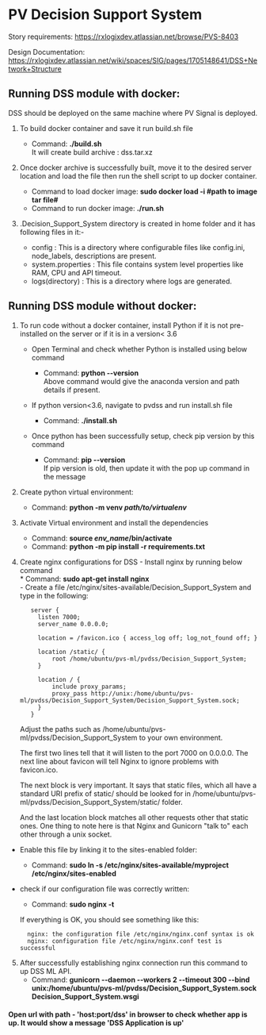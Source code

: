 # PV Decision Support System

Story requirements: https://rxlogixdev.atlassian.net/browse/PVS-8403

Design Documentation: https://rxlogixdev.atlassian.net/wiki/spaces/SIG/pages/1705148641/DSS+Network+Structure


## Running DSS module with docker:

DSS should be deployed on the same machine where PV Signal is deployed.

1. To build docker container and save it run build.sh file
   * Command: **./build.sh**</br>
	It will create build archive : dss.tar.xz </br>
	
2. Once docker archive is successfully built, move it to the desired server location and load the file then run the shell 
   script to up docker container. 
   * Command to load docker image: **sudo docker load -i #path to image tar file#**</br>
   * Command to run docker image: **./run.sh**</br>

3. .Decision_Support_System directory is created in home folder and it has following files in it:-
   - config : This is a directory where configurable files like config.ini, node_labels, descriptions are present. 
   - system.properties : This file contains system level properties like RAM, CPU and API timeout. 
   - logs(directory) : This is a directory where logs are generated.
     
## Running DSS module without docker:

1. To run code without a docker container, install Python if it is not pre-installed on the server or if it is in a version< 3.6
	- Open Terminal and check whether Python is installed using below command
		* Command: **python --version**	</br>
		  Above command would give the anaconda version and path details if present.

	- If python version<3.6, navigate to pvdss and run install.sh file
		* Command: **./install.sh** </br>

	- Once python has been successfully setup, check pip version by this command
	    * Command: **pip --version** </br>
	If pip version is old, then update it with the pop up command in the message

2. Create python virtual environment:
   * Command: **python -m venv *path/to/virtualenv*** </br>
   
3. Activate Virtual environment and install the dependencies
   * Command: **source *env_name*/bin/activate** </br>
   * Command: **python -m pip install -r requirements.txt** </br>
4. Create nginx configurations for DSS
    	- Install nginx by running below command<br/>
		* Command: **sudo apt-get install nginx**<br/>
    	- Create a file /etc/nginx/sites-available/Decision_Support_System and type in the following:

      
      
		  server {
		    listen 7000;
		    server_name 0.0.0.0;

		    location = /favicon.ico { access_log off; log_not_found off; }

		    location /static/ {
			    root /home/ubuntu/pvs-ml/pvdss/Decision_Support_System;
		    }

		    location / {
			    include proxy_params;
			    proxy_pass http://unix:/home/ubuntu/pvs-ml/pvdss/Decision_Support_System/Decision_Support_System.sock;
			}
		  }


	Adjust the paths such as /home/ubuntu/pvs-ml/pvdss/Decision_Support_System to your own environment.

	The first two lines tell that it will listen to the port 7000 on 0.0.0.0. The next line about favicon will tell Nginx to ignore problems 	 with favicon.ico.

	The next block is very important. It says that static files, which all have a standard URI prefix of static/ should be looked for in 		/home/ubuntu/pvs-ml/pvdss/Decision_Support_System/static/ folder.

      And the last location block matches all other requests other that static ones. One thing to note here is that Nginx and Gunicorn "talk to" each other             through a unix socket. 
  
  - Enable this file by linking it to the sites-enabled folder:<br/>
  	* Command: **sudo ln -s /etc/nginx/sites-available/myproject /etc/nginx/sites-enabled**

  - check if our configuration file was correctly written: <br/>
  	* Command: **sudo nginx -t**
    
	If everything is OK, you should see something like this:

      

	      nginx: the configuration file /etc/nginx/nginx.conf syntax is ok
	      nginx: configuration file /etc/nginx/nginx.conf test is successful 

    
    
5. After successfully establishing nginx connection run this command to up DSS ML API.
   * Command: **gunicorn --daemon --workers 2 --timeout 300 --bind unix:/home/ubuntu/pvs-ml/pvdss/Decision_Support_System.sock Decision_Support_System.wsgi**</br>
   
   
   
   
#### Open url with path - 'host:port/dss' in browser  to check whether app is up. It would show a message 'DSS Application is up'
